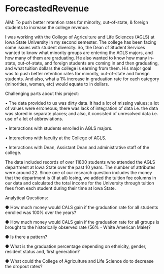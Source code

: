 # ForecastedRevenue
AIM: To push better retention rates for minority, out-of-state, &amp; foreign students to increase the college revenue.

I was working with the College of Agriculture and Life Sciences (AGLS) at Iowa State University in my second semester. The college has been facing some issues with student diversity. So, the Dean of Student Services wanted to know what minority groups are entering the AGLS majors, and how many of them are graduating. He also wanted to know how many in-state, out-of-state, and foreign students are coming in and then graduating, and what tuition dollars the college is earning from them. His major goal was to push better retention rates for minority, out-of-state and foreign students. And also, what a 1% increase in graduation rate for each category (minorities, women, etc) would equate to in dollars.

Challenging parts about this project:

•	The data provided to us was dirty data. It had a lot of missing values; a lot of values were erroneous; there was lack of integration of data i.e. the data was stored in separate places; and also, it consisted of unresolved data i.e. use of a lot of abbreviations.

•	Interactions with students enrolled in AGLS majors.

•	Interactions with faculty at the College of AGLS.

•	Interactions with Dean, Assistant Dean and administrative staff of the college.

The data included records of over 11800 students who attended the AGLS department at Iowa State over the past 10 years. The number of attributes were around 22. Since one of our research question includes the money that the department is (if at all) losing, we added the tuition fee columns in our data and calculated the total income for the University through tuition fees from each student during their time at Iowa State.

Analytical Questions:

● How much money would CALS gain if the graduation rate for all students enrolled was 100% over the years?

● How much money would CALS gain if the graduation rate for all groups is brought to the historically observed rate (56% - White American Male)?

● Is there a pattern?

● What is the graduation percentage depending on ethnicity, gender, resident status and, first generation?

● What could the College of Agriculture and Life Science do to decrease the dropout rates?


